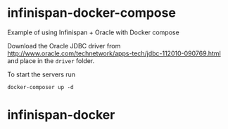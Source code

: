 # infinispan-docker-compose
Example of using Infinispan + Oracle with Docker compose

Download the Oracle JDBC driver from http://www.oracle.com/technetwork/apps-tech/jdbc-112010-090769.html and place in the ```driver``` folder.

To start the servers run

```docker-composer up -d``` 
# infinispan-docker
